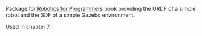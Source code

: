 Package for [Robotics for Programmers](https://www.manning.com/books/robotics-for-programmers) book providing the URDF of a simple robot and the SDF of a simple Gazebo environment.

Used in chapter 7.